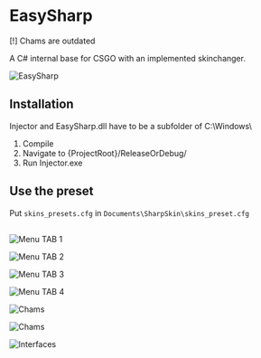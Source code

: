 # EasySharp

[!] Chams are outdated

A C# internal base for CSGO with an implemented skinchanger.
 
![EasySharp](https://image.noelshack.com/fichiers/2020/19/6/1589053385-7.jpg)

## Installation

Injector and EasySharp.dll have to be a subfolder of C:\\Windows\\

1. Compile
2. Navigate to {ProjectRoot}/ReleaseOrDebug/
3. Run Injector.exe

## Use the preset

Put ```skins_presets.cfg``` in ```Documents\SharpSkin\skins_preset.cfg```

## 

![Menu TAB 1](https://image.noelshack.com/fichiers/2020/19/6/1589053544-2-copy.jpg)

![Menu TAB 2](https://image.noelshack.com/fichiers/2020/19/6/1589053544-1-copy.jpg)

![Menu TAB 3](https://image.noelshack.com/fichiers/2020/19/6/1589053544-3-copy.jpg)

![Menu TAB 4](https://image.noelshack.com/fichiers/2020/19/6/1589053544-4-copy.jpg)

![Chams](https://image.noelshack.com/fichiers/2020/19/6/1589053322-5.png)

![Chams](https://image.noelshack.com/fichiers/2020/19/6/1589053322-6.jpg)

![Interfaces](https://image.noelshack.com/fichiers/2020/19/6/1589054015-8.png)
